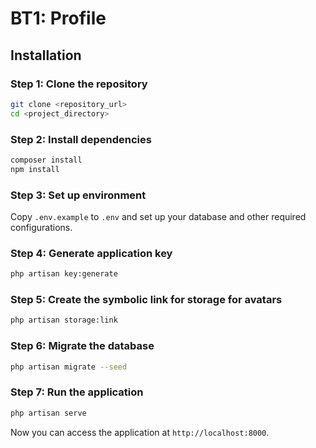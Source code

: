 # BT1: Profile

## Installation

### Step 1: Clone the repository

```bash
git clone <repository_url>
cd <project_directory>
```

### Step 2: Install dependencies

```bash
composer install
npm install
```

### Step 3: Set up environment

Copy `.env.example` to `.env` and set up your database and other required configurations.

### Step 4: Generate application key

```bash
php artisan key:generate
```

### Step 5: Create the symbolic link for storage for avatars

```bash
php artisan storage:link
```

### Step 6: Migrate the database

```bash
php artisan migrate --seed
```

### Step 7: Run the application

```bash
php artisan serve
```

Now you can access the application at `http://localhost:8000`.
